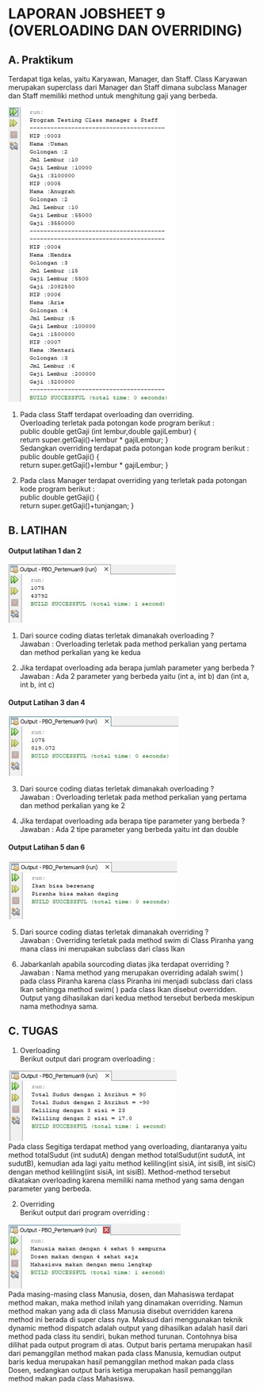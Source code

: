 # LAPORAN JOBSHEET 9 (OVERLOADING DAN OVERRIDING)

## A. Praktikum 
Terdapat tiga kelas, yaitu Karyawan, Manager, dan Staff. Class Karyawan merupakan superclass dari Manager dan Staff dimana subclass Manager dan Staff memiliki method untuk menghitung gaji yang berbeda.

<img src="Output Percobaan.JPG">

1. Pada class Staff terdapat overloading dan overriding. <br>Overloading terletak pada potongan kode program berikut : <br>public double getGaji (int lembur,double gajiLembur) { <br>return super.getGaji()+lembur * gajiLembur; } <br>Sedangkan overriding terdapat pada potongan kode program berikut : <br>public double getGaji() { <br>return super.getGaji()+lembur * gajiLembur; }

2. Pada class Manager terdapat overriding yang terletak pada potongan kode program berikut : <br>public double getGaji() { <br>return super.getGaji()+tunjangan; }

## B. LATIHAN

#### Output latihan 1 dan 2 
<img src="Output Latihan 1.JPG">

1. Dari source coding diatas terletak dimanakah overloading ? <br>Jawaban : Overloading terletak pada method perkalian yang pertama dan method perkalian yang ke kedua 

2. Jika terdapat overloading ada berapa jumlah parameter yang berbeda ? <br>Jawaban : Ada 2 parameter yang berbeda yaitu (int a, int b) dan (int a, int b, int c)

#### Output Latihan 3 dan 4 
<img src="Output Latihan 2.JPG">

3. Dari source coding diatas terletak dimanakah overloading ? <br>Jawaban : Overloading terletak pada method perkalian yang pertama dan method perkalian yang ke 2

4. Jika terdapat overloading ada berapa tipe parameter yang berbeda ? <br>Jawaban : Ada 2 tipe parameter yang berbeda yaitu int dan double

#### Output Latihan 5 dan 6
<img src="Output Latihan 3.JPG">

5. Dari source coding diatas terletak dimanakah overriding ? <br>Jawaban : Overriding terletak pada method swim di Class Piranha yang mana class ini merupakan subclass dari class Ikan

6. Jabarkanlah apabila sourcoding diatas jika terdapat overriding ? <br>Jawaban : Nama method yang merupakan overriding adalah swim( ) pada class Piranha karena class Piranha ini menjadi subclass dari class Ikan sehingga method swim( ) pada class Ikan disebut overridden. Output yang dihasilakan dari kedua method tersebut berbeda meskipun nama methodnya sama.

## C. TUGAS
1. Overloading <br>Berikut output dari program overloading :
<img src="Output Tugas Overloading.JPG">
<br>Pada class Segitiga terdapat method yang overloading, diantaranya yaitu method totalSudut (int sudutA) dengan method totalSudut(int sudutA, int sudutB), kemudian ada lagi yaitu method keliling(int sisiA, int sisiB, int sisiC) dengan method keliling(int sisiA, int sisiB). Method-method tersebut dikatakan overloading karena memiliki nama method yang sama dengan parameter yang berbeda.

2. Overriding <br>Berikut output dari program overriding :
<img src="Output Tugas Overriding.JPG">
<br>Pada masing-masing class Manusia, dosen, dan Mahasiswa terdapat method makan, maka method inilah yang dinamakan overriding. Namun method makan yang ada di class Manusia disebut overridden karena method ini berada di super class nya. Maksud dari menggunakan teknik dynamic method dispatch adalah output yang dihasilkan adalah hasil dari method pada class itu sendiri, bukan method turunan. Contohnya bisa dilihat pada output program di atas. Output baris pertama merupakan hasil dari pemanggilan method makan pada class Manusia, kemudian output baris kedua merupakan hasil pemanggilan method makan pada class Dosen, sedangkan output baris ketiga merupakan hasil pemanggilan method makan pada class Mahasiswa.
